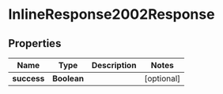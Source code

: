 

# InlineResponse2002Response

## Properties

Name | Type | Description | Notes
------------ | ------------- | ------------- | -------------
**success** | **Boolean** |  |  [optional]



